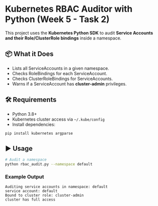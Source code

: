 
#  Kubernetes RBAC Auditor with Python (Week 5 - Task 2)

This project uses the **Kubernetes Python SDK** to audit **Service Accounts and their Role/ClusterRole bindings** inside a namespace.

## 📦 What it Does
- Lists all ServiceAccounts in a given namespace.  
- Checks RoleBindings for each ServiceAccount.  
- Checks ClusterRoleBindings for ServiceAccounts.  
- Warns if a ServiceAccount has **cluster-admin** privileges.  

## 🛠️ Requirements
- Python 3.8+  
- Kubernetes cluster access via `~/.kube/config`  
- Install dependencies:  

```bash
pip install kubernetes argparse
````

## ▶️ Usage

```bash
# Audit a namespace
python rbac_audit.py --namespace default
```

### Example Output

```
Auditing service accounts in namespace: default
service account: default
Bound to cluster role: cluster-admin
cluster has full access
```


